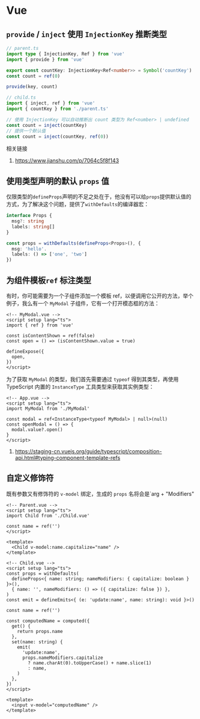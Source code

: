 # Vue

## `provide` / `inject` 使用 `InjectionKey` 推断类型

```ts
// parent.ts
import type { InjectionKey, Ref } from 'vue'
import { provide } from 'vue'

export const countKey: InjectionKey<Ref<number>> = Symbol('countKey')
const count = ref(0)

provide(key, count)

// child.ts
import { inject, ref } from 'vue'
import { countKey } from './parent.ts'

// 使用 InjectionKey 可以自动推断出 count 类型为 Ref<number> | undefined
const count = inject(countKey)
// 提供一个默认值
const count = inject(countKey, ref(0))
```

相关链接

1. https://www.jianshu.com/p/7064c5f8f143

## 使用类型声明的默认 `props` 值

仅限类型的`defineProps`声明的不足之处在于，他没有可以给`props`提供默认值的方式，为了解决这个问题，提供了`withDefaults`的编译器宏：

```ts
interface Props {
  msg?: string
  labels: string[]
}

const props = withDefaults(defineProps<Props>(), {
  msg: 'hello'.
  labels: () => ['one', 'two']
})
```

## 为组件模板`ref` 标注类型

有时，你可能需要为一个子组件添加一个模板 ref，以便调用它公开的方法，举个例子，我么有一个 `MyModal` 子组件，它有一个打开模态框的方法：

```vue
<!-- MyModal.vue -->
<script setup lang="ts">
import { ref } from 'vue'

const isContentShown = ref(false)
const open = () => (isContentShown.value = true)

defineExpose({
  open,
})
</script>
```

为了获取 `MyModal` 的类型，我们首先需要通过 `typeof` 得到其类型，再使用 TypeScript 内置的 `InstanceType` 工具类型来获取其实例类型：

```vue
<!-- App.vue -->
<script setup lang="ts">
import MyModal from './MyModal'

const modal = ref<InstanceType<typeof MyModal> | null>(null)
const openModal = () => {
  modal.value?.open()
}
</script>
```

1. https://staging-cn.vuejs.org/guide/typescript/composition-api.html#typing-component-template-refs

## 自定义修饰符

既有参数又有修饰符的 `v-model` 绑定，生成的 `props` 名将会是`arg + "Modifiers"

```vue
<!-- Parent.vue -->
<script setup lang="ts">
import Child from './Child.vue'

const name = ref('')
</script>

<template>
  <Child v-model:name.capitalize="name" />
</template>

<!-- Child.vue -->
<script setup lang="ts">
const props = withDefaults(
  defineProps<{ name: string; nameModifiers: { capitalize: boolean } }>(),
  { name: '', nameModifiers: () => ({ capitalize: false }) },
)
const emit = defineEmits<{ (e: 'update:name', name: string): void }>()

const name = ref('')

const computedName = computed({
  get() {
    return props.name
  },
  set(name: string) {
    emit(
      'update:name',
      props.nameModifiers.capitalize
        ? name.charAt(0).toUpperCase() + name.slice(1)
        : name,
    )
  },
})
</script>

<template>
  <input v-model="computedName" />
</template>
```
